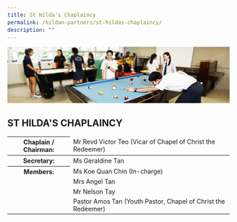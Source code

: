```yaml
---
title: St Hilda's Chaplaincy
permalink: /hildan-partners/st-hildas-chaplaincy/
description: ""
---
```

![](/images/Hildan%20Partners/Chaplaincy%20Banner.jpg)

ST HILDA'S CHAPLAINCY
---------------------


<table>
<thead>
  <tr>
    <th>Chaplain / Chairman:</th>
    <td>Mr Revd Victor Teo (Vicar of Chapel of Christ the Redeemer)</td>
  </tr>
</thead>
<tbody>
  <tr>
    <th>Secretary:</th>
    <td>Ms Geraldine Tan</td>
  </tr>
  <tr>
    <th>Members:</th>
    <td>Ms Koe Quan Chin (In-charge)</td>
  </tr>
  <tr>
    <td> </td>
    <td>Mrs Angel Tan</td>
  </tr>
  <tr>
    <td> </td>
    <td>Mr Nelson Tay</td>
  </tr>
  <tr>
    <td> </td>
    <td>Pastor Amos Tan (Youth Pastor, Chapel of Christ the Redeemer)</td>
  </tr>
</tbody>
</table>